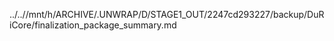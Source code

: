 ../..//mnt/h/ARCHIVE/.UNWRAP/D/STAGE1_OUT/2247cd293227/backup/DuRiCore/finalization_package_summary.md